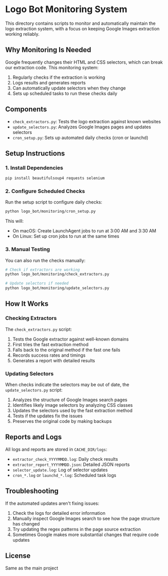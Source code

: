 # Logo Bot Monitoring System

This directory contains scripts to monitor and automatically maintain the logo extraction system, with a focus on keeping Google Images extraction working reliably.

## Why Monitoring Is Needed

Google frequently changes their HTML and CSS selectors, which can break our extraction code. This monitoring system:

1. Regularly checks if the extraction is working
2. Logs results and generates reports
3. Can automatically update selectors when they change
4. Sets up scheduled tasks to run these checks daily

## Components

- `check_extractors.py`: Tests the logo extraction against known websites
- `update_selectors.py`: Analyzes Google Images pages and updates selectors
- `cron_setup.py`: Sets up automated daily checks (cron or launchd)

## Setup Instructions

### 1. Install Dependencies

```bash
pip install beautifulsoup4 requests selenium
```

### 2. Configure Scheduled Checks

Run the setup script to configure daily checks:

```bash
python logo_bot/monitoring/cron_setup.py
```

This will:
- On macOS: Create LaunchAgent jobs to run at 3:00 AM and 3:30 AM
- On Linux: Set up cron jobs to run at the same times

### 3. Manual Testing

You can also run the checks manually:

```bash
# Check if extractors are working
python logo_bot/monitoring/check_extractors.py

# Update selectors if needed
python logo_bot/monitoring/update_selectors.py
```

## How It Works

### Checking Extractors

The `check_extractors.py` script:
1. Tests the Google extractor against well-known domains
2. First tries the fast extraction method
3. Falls back to the original method if the fast one fails
4. Records success rates and timings
5. Generates a report with detailed results

### Updating Selectors

When checks indicate the selectors may be out of date, the `update_selectors.py` script:

1. Analyzes the structure of Google Images search pages
2. Identifies likely image selectors by analyzing CSS classes
3. Updates the selectors used by the fast extraction method
4. Tests if the updates fix the issues
5. Preserves the original code by making backups

## Reports and Logs

All logs and reports are stored in `CACHE_DIR/logs`:

- `extractor_check_YYYYMMDD.log`: Daily check results
- `extractor_report_YYYYMMDD.json`: Detailed JSON reports
- `selector_update.log`: Log of selector updates
- `cron_*.log` or `launchd_*.log`: Scheduled task logs

## Troubleshooting

If the automated updates aren't fixing issues:

1. Check the logs for detailed error information
2. Manually inspect Google Images search to see how the page structure has changed
3. Try updating the regex patterns in the page source extraction
4. Sometimes Google makes more substantial changes that require code updates

## License

Same as the main project 